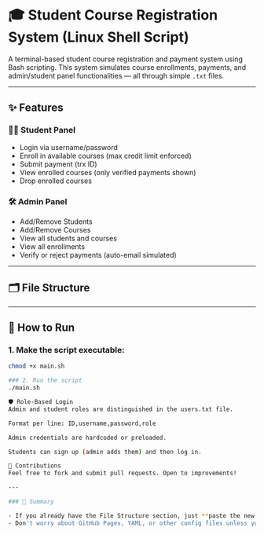 # 🎓 Student Course Registration System (Linux Shell Script)

A terminal-based student course registration and payment system using Bash scripting. This system simulates course enrollments, payments, and admin/student panel functionalities — all through simple `.txt` files.

---

## ✨ Features

### 👨‍🎓 Student Panel
- Login via username/password
- Enroll in available courses (max credit limit enforced)
- Submit payment (trx ID)
- View enrolled courses (only verified payments shown)
- Drop enrolled courses

### 🛠️ Admin Panel
- Add/Remove Students
- Add/Remove Courses
- View all students and courses
- View all enrollments
- Verify or reject payments (auto-email simulated)

---

## 🗂️ File Structure

---

## 🚀 How to Run

### 1. Make the script executable:

```bash
chmod +x main.sh

### 2. Run the script
./main.sh

🛡️ Role-Based Login
Admin and student roles are distinguished in the users.txt file.

Format per line: ID,username,password,role

Admin credentials are hardcoded or preloaded.

Students can sign up (admin adds them) and then log in.

🤝 Contributions
Feel free to fork and submit pull requests. Open to improvements!

---

### 🔄 Summary

- If you already have the File Structure section, just **paste the new sections directly below it** in the same file.
- Don't worry about GitHub Pages, YAML, or other config files unless you're doing CI/CD or deployment — for now, the README is just a Markdown `.md` file meant to document your script.


